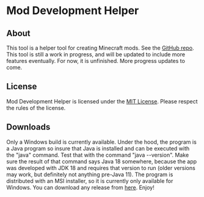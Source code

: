# Mod Development Helper  
## About  
This tool is a helper tool for creating Minecraft mods. See the [GitHub repo](https://github.com/RobotLeopard86/ModDevHelper).  This tool is still a work in progress, and will be updated to include more features eventually. For now, it is unfinished. More progress updates to come.   
## License  
Mod Development Helper is licensed under the [MIT License](https://choosealicense.com/licenses/mit). Please respect the rules of the license.  
## Downloads
Only a Windows build is currently available. Under the hood, the program is a Java program so insure that Java is installed and can be executed with the "java" command. Test that with the command "java --version". Make sure the result of that command says Java 18 somewhere, because the app was developed with JDK 18 and requires that version to run (older versions may work, but definitely not anything pre-Java 11). The program is distributed with an MSI installer, so it is currently only available for Windows. You can download any release from [here](https://github.com/RobotLeopard86/ModDevHelper/releases). Enjoy!